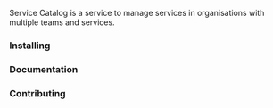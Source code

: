 Service Catalog is a service to manage services in organisations with multiple teams and services.

### Installing

### Documentation

### Contributing
